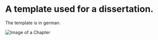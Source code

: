 # A template used for a dissertation.

The template is in german.

![Image of a Chapter](https://octodex.github.com/images/yaktocat.png)
